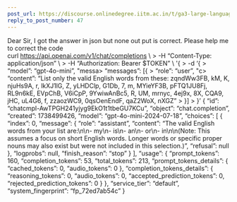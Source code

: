 ```yaml
---
post_url: https://discourse.onlinedegree.iitm.ac.in/t/ga3-large-language-models-discussion-thread-tds-jan-2025/163247/64
reply_to_post_number: 47
---
```

Dear Sir, I got the answer in json but none out put is correct. Please help me to correct the code  
curl <https://api.openai.com/v1/chat/completions> \ > -H “Content-Type: application/json” \ > -H “Authorization: Bearer $TOKEN” \ '{ > -d ‘{ > “model”: “gpt-4o-mini”, "messa> “messages”: [{ > “role”: “user”, "c> “content”: “List only the valid English words from these: zqndWw3FB, kM, K, njuHs9A, r, lkXJ1lG, Z, yLHDClp, G1Db, 7, m, MYieYF3B, pFTQ1JU8Fj, RL9n6kE, EVpChB, V6iCpP, 9YwiwAnBc5, R, UM, mrnyc, 4ej9x, 8X, CQA9, jHC, uL4G6, f, zzaozWC9, 0qsOenEndF, qaZ2WoX, nXGZ” > }] > }’ { “id”: “chatcmpl-AwTPGH241yjyg9EkO1t1tbeGU7KCu”, “object”: “chat.completion”, “created”: 1738499426, “model”: “gpt-4o-mini-2024-07-18”, “choices”: [ { “index”: 0, “message”: { “role”: “assistant”, “content”: “The valid English words from your list are:\n\n- my\n- is\n- an\n- or\n- in\n\n(Note: This assumes a focus on short English words. Longer words or specific proper nouns may also exist but were not included in this selection.)”, “refusal”: null }, “logprobs”: null, “finish\_reason”: “stop” } ], “usage”: { “prompt\_tokens”: 160, “completion\_tokens”: 53, “total\_tokens”: 213, “prompt\_tokens\_details”: { “cached\_tokens”: 0, “audio\_tokens”: 0 }, “completion\_tokens\_details”: { “reasoning\_tokens”: 0, “audio\_tokens”: 0, “accepted\_prediction\_tokens”: 0, “rejected\_prediction\_tokens”: 0 } }, “service\_tier”: “default”, “system\_fingerprint”: “fp\_72ed7ab54c” }